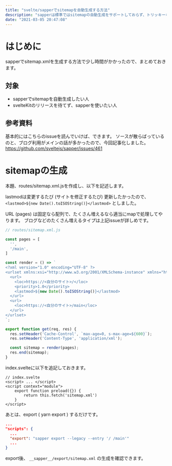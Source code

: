 ```yaml
---
title: "svelte/sapperでsitemapを自動生成する方法"
description: "sapperは標準ではsitemapの自動生成をサポートしておらず、トリッキーなやり方が必要です。SvelteKitでは解決されるかもしれませんが、備忘録として残しておきます。"
date: "2021-03-05 20:47:08"
---
```


# はじめに
sapperでsitemap.xmlを生成する方法で少し時間がかかったので、まとめておきます。

## 対象
- sapperでsitemapを自動生成したい人
- svelteKitのリリースを待てず、sapperを使いたい人

## 参考資料
基本的にはこちらのissueを読んでいけば、できます。
ソースが散らばっているのと、ブログ利用がメインの話が多かったので、今回記事化しました。
https://github.com/sveltejs/sapper/issues/461

# sitemapの生成
本題、routes/sitemap.xml.jsを作成し、以下を記述します。

lastmodは変更するたび (サイトを修正するたび) 更新したかったので、
`<lastmod>${new Date().toISOString()}</lastmod>`
としました。

URL (pages) は固定なら配列で、たくさん増えるなら適当にmapで処理してやります。
ブログなどのたくさん増えるタイプは上記issueが詳しめです。

```js
// routes/sitemap.xml.js

const pages = [
  '',
  '/main',
]

const render = () => `
<?xml version="1.0" encoding="UTF-8" ?>
<urlset xmlns:xsi="http://www.w3.org/2001/XMLSchema-instance" xmlns="http://www.sitemaps.org/schemas/sitemap/0.9" xsi:schemaLocation="http://www.sitemaps.org/schemas/sitemap/0.9 http://www.sitemaps.org/schemas/sitemap/0.9/sitemap.xsd">
  <url>
    <loc>https://<自分のサイト>/</loc>
    <priority>1.0</priority>
    <lastmod>${new Date().toISOString()}</lastmod>
  </url>
  <url>
    <loc>https://<自分のサイト>/main</loc>
  </url>
</urlset>
`;

export function get(req, res) {
  res.setHeader('Cache-Control', `max-age=0, s-max-age=${600}`);
  res.setHeader('Content-Type', 'application/xml');

  const sitemap = render(pages);
  res.end(sitemap);
}
```

index.svelteに以下を追記しておきます。

```svelte
// index.svelte
<script> ... </script>
<script context="module">
	export function preload({}) {
		return this.fetch('sitemap.xml')
	}
</script>
```

あとは、export ( yarn export ) するだけです。

```package.json
...
"scripts": {
  ...
  "export": "sapper export --legacy --entry '/ /main'"
  ...
}
```

export後、
``__sapper__/export/sitemap.xml``
の生成を確認できます。
